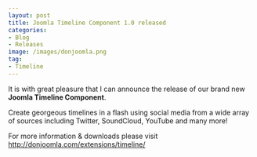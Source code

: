 ```yaml
---
layout: post
title: Joomla Timeline Component 1.0 released
categories: 
- Blog
- Releases
image: /images/donjoomla.png
tag: 
- Timeline
---
```

It is with great pleasure that I can announce the release of our brand new **Joomla Timeline Component**.

Create georgeous timelines in a flash using social media from a wide array of sources including Twitter, SoundCloud, YouTube and many more!

For more information & downloads please visit <http://donjoomla.com/extensions/timeline/>

